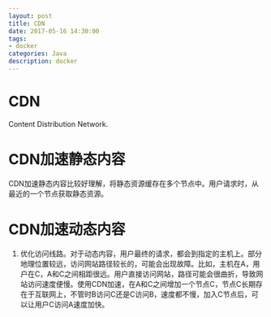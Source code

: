 ```yaml
---
layout: post
title: CDN
date: 2017-05-16 14:30:00
tags:
- docker
categories: Java
description: docker
---
```



# CDN
Content Distribution Network.

# CDN加速静态内容
CDN加速静态内容比较好理解，将静态资源缓存在多个节点中。用户请求时，从最近的一个节点获取静态资源。


# CDN加速动态内容
1. 优化访问线路。对于动态内容，用户最终的请求，都会到指定的主机上。部分地理位置较远，访问网站路径较长的，可能会出现故障。比如，主机在A，用户在C，A和C之间相距很远。用户直接访问网站，路径可能会很曲折，导致网站访问速度便慢。使用CDN加速，在A和C之间增加一个节点C，节点C长期存在于互联网上，不管时B访问C还是C访问B，速度都不慢，加入C节点后，可以让用户C访问A速度加快。




